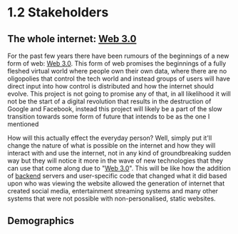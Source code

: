# 1.2 Stakeholders

## The whole internet: [Web 3.0](../terminology.md#web-3.0)

For the past few years there have been rumours of the beginnings of a new form of web: [Web 3.0](../terminology.md#web-3.0). This form of web promises the beginnings of a fully fleshed virtual world where people own their own data, where there are no oligopolies that control the tech world and instead groups of users will have direct input into how control is distributed and how the internet should evolve. This project is not going to promise any of that, in all likelihood it will not be the start of a digital revolution that results in the destruction of Google and Facebook, instead this project will likely be a part of the slow transition towards some form of future that intends to be as the one I mentioned&#x20;

How will this actually effect the everyday person? Well, simply put it'll change the nature of what is possible on the internet and how they will interact with and use the internet, not in any kind of groundbreaking sudden way but they will notice it more in the wave of new technologies that they can use that come along due to "[Web 3.0](../terminology.md#web-3.0)". This will be like how the addition of [backend](../terminology.md#backend-server) servers and user-specific code that changed what it did based upon who was viewing the website allowed the generation of internet that created social media, entertainment streaming systems and many other systems that were not possible with non-personalised, static websites.

## Demographics
